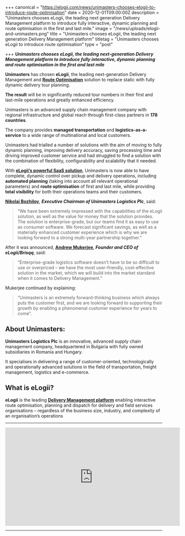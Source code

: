+++
canonical = "https://elogii.com/news/unimasters-chooses-elogii-to-introduce-route-optimisation"
date = 2020-12-01T09:00:00Z
description = "Unimasters chooses eLogii, the leading next generation Delivery Management platform to introduce fully interactive, dynamic planning and route optimisation in the first and last mile."
image = "/news/uploads/elogii-and-unimasters.png"
title = "Unimasters chooses eLogii, the leading next generation Delivery Management platform"
titletag = "Unimasters chooses eLogii to introduce route optimisation"
type = "post"

+++
**_Unimasters chooses eLogii, the leading next-generation Delivery Management platform to introduce fully interactive, dynamic planning and route optimisation in the first and last mile_**

**Unimasters** has chosen **eLogii**, the leading next-generation Delivery Management and [**Route Optimisation**](https://elogii.com/blog/guide-to-route-optimization-software/ "Route optimization software") solution to replace static with fully dynamic delivery tour planning.

**The result** will be in significantly reduced tour numbers in their first and last-mile operations and greatly enhanced efficiency.

Unimasters is an advanced supply chain management company with regional infrastructure and global reach through first-class partners in **178 countries**.

The company provides **managed transportation** and **logistics-as-a-service** to a wide range of multinational and local customers.

Unimasters had trialled a number of solutions with the aim of moving to fully dynamic planning, improving delivery accuracy, saving processing time and driving improved customer service and had struggled to find a solution with the combination of flexibility, configurability and scalability that it needed.

With [**eLogii’s powerful SaaS solution**](https://elogii.com/platform "delivery management saas platform"), Unimasters is now able to have complete, dynamic control over pickup and delivery operations, including **automated planning** (taking into account all relevant operational parameters) and **route optimisation** of first and last mile, while providing **total visibility** for both their operations teams and their customers.

[**Nikolai Bozhilov**](https://www.linkedin.com/in/nikolai-bozhilov-0b11643/?originalSubdomain=bg "Nikolai Bozhilov"), **_Executive Chairman of Unimasters Logistics Plc_**, said:

> “We have been extremely impressed with the capabilities of the eLogii solution, as well as the value for money that the solution provides. The solution is enterprise-grade, but our teams find it as easy to use as consumer software. We forecast significant savings, as well as a materially enhanced customer experience which is why we are looking forward to a strong multi-year partnership together.”

After it was announced, [**Andrew Mukerjee**](https://www.linkedin.com/in/andrew-mukerjee-93246822/?originalSubdomain=uk "Andrew Mukerjee"), **_Founder and CEO of eLogii/Brisqq_**, said:

> “Enterprise-grade logistics software doesn’t have to be so difficult to use or overpriced – we have the most user-friendly, cost-effective solution in the market, which we will build into the market standard when it comes to Delivery Management.”

Mukerjee continued by explaining:

> “Unimasters is an extremely forward-thinking business which always puts the customer first, and we are looking forward to supporting their growth by enabling a phenomenal customer experience for years to come”.

## About Unimasters:

**Unimasters Logistics Plc** is an innovative, advanced supply chain management company, headquartered in Bulgaria with fully owned subsidiaries in Romania and Hungary.

It specialises in delivering a range of customer-oriented, technologically and operationally advanced solutions in the field of transportation, freight management, logistics and e-commerce.

## What is eLogii?

**eLogii** is the leading [**Delivery Management platform**](https://elogii.com/blog/delivery-management-platforms/ "delivery management platform") enabling interactive route optimisation, planning and dispatch for delivery and field services organisations – regardless of the business size, industry, and complexity of an organisation’s operations

***

<iframe width="560" height="315" src="https://www.youtube.com/embed/lUd9SQCkDj0" title="YouTube video player" frameborder="0" allow="accelerometer; autoplay; clipboard-write; encrypted-media; gyroscope; picture-in-picture" allowfullscreen></iframe>

***